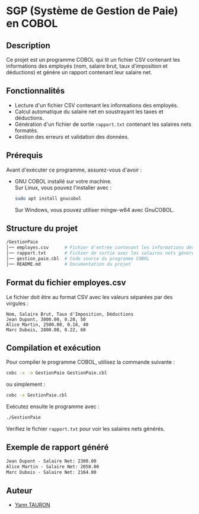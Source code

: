 # SGP (Système de Gestion de Paie) en COBOL

## Description
Ce projet est un programme COBOL qui lit un fichier CSV contenant les informations des employés (nom, salaire brut, taux d'imposition et déductions) et génère un rapport contenant leur salaire net.

## Fonctionnalités
- Lecture d'un fichier CSV contenant les informations des employés.
- Calcul automatique du salaire net en soustrayant les taxes et déductions.
- Génération d'un fichier de sortie `rapport.txt` contenant les salaires nets formatés.
- Gestion des erreurs et validation des données.

## Prérequis
Avant d'exécuter ce programme, assurez-vous d'avoir :
- GNU COBOL installé sur votre machine.  
  Sur Linux, vous pouvez l'installer avec :
  ```sh
  sudo apt install gnucobol
  ```
  Sur Windows, vous pouvez utiliser mingw-w64 avec GnuCOBOL.

## Structure du projet
```bash
/GestionPaie
│── employes.csv      # Fichier d'entrée contenant les informations des employés
│── rapport.txt       # Fichier de sortie avec les salaires nets générés
│── gestion_paie.cbl  # Code source du programme COBOL
│── README.md         # Documentation du projet
```

## Format du fichier employes.csv
Le fichier doit être au format CSV avec les valeurs séparées par des virgules :
```csv
Nom, Salaire Brut, Taux d'Imposition, Déductions
Jean Dupont, 3000.00, 0.20, 50
Alice Martin, 2500.00, 0.18, 40
Marc Dubois, 2800.00, 0.22, 60
```

## Compilation et exécution
Pour compiler le programme COBOL, utilisez la commande suivante :
```sh
cobc -x -o GestionPaie GestionPaie.cbl
```
ou simplement :
```sh
cobc -x GestionPaie.cbl
```
Exécutez ensuite le programme avec :
```sh
./GestionPaie
```
Verifiez le fichier `rapport.txt` pour voir les salaires nets générés.

## Exemple de rapport généré
```txt
Jean Dupont - Salaire Net: 2300.00
Alice Martin - Salaire Net: 2050.00
Marc Dubois - Salaire Net: 2164.00
```

## Auteur
- [Yann TAURON](https://github.com/Dromach)
